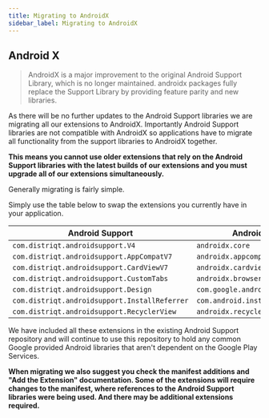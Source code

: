 ```yaml
---
title: Migrating to AndroidX
sidebar_label: Migrating to AndroidX
---
```


## Android X 

> 
> AndroidX is a major improvement to the original Android Support Library, which is no longer maintained. androidx packages fully replace the Support Library by providing feature parity and new libraries.
>

As there will be no further updates to the Android Support libraries we are migrating all our extensions to AndroidX. Importantly Android Support libraries are not compatible with AndroidX so applications have to migrate all functionality from the support libraries to AndroidX together.

**This means you cannot use older extensions that rely on the Android Support libraries with the latest builds of our extensions and you must upgrade all of our extensions simultaneously.** 

Generally migrating is fairly simple. 

Simply use the table below to swap the extensions you currently have in your application.


| Android Support | Android X |
| --- | --- |
| `com.distriqt.androidsupport.V4` | `androidx.core` |
| `com.distriqt.androidsupport.AppCompatV7` | `androidx.appcompat` |
| `com.distriqt.androidsupport.CardViewV7` | `androidx.cardview` |
| `com.distriqt.androidsupport.CustomTabs` | `androidx.browser` |
| `com.distriqt.androidsupport.Design` | `com.google.android.material` |
| `com.distriqt.androidsupport.InstallReferrer` | `com.android.installreferrer` |
| `com.distriqt.androidsupport.RecyclerView` | `androidx.recyclerview` |


We have included all these extensions in the existing Android Support repository and will continue to use this repository to hold any common Google provided Android libraries that aren't dependent on the Google Play Services. 


**When migrating we also suggest you check the manifest additions and "Add the Extension" documentation. Some of the extensions will require changes to the manifest, where references to the Android Support libraries were being used. And there may be additional extensions required.**



